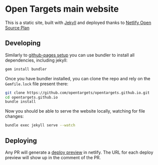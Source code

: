 # Open Targets main website

This is a static site, built with [Jekyll](https://jekyllrb.com) and deployed thanks to [Netlify Open Source Plan](https://www.netlify.com)

## Developing

Similarly to [github-pages setup](https://help.github.com/articles/setting-up-your-github-pages-site-locally-with-jekyll/) you can use bundler to install all dependencies, including jekyll:

```sh
gem install bundler
```

Once you have bundler installed, you can clone the repo and rely on the `Gemfile.lock` file present there:
```sh
git clone https://github.com/opentargets/opentargets.github.io.git
cd opentargets.github.io
bundle install
```

Now you should be able to serve the website locally, watching for file changes:
```sh
bundle exec jekyll serve --watch
```

## Deploying
Any PR will generate a [deploy preview](https://www.netlify.com/blog/2016/07/20/introducing-deploy-previews-in-netlify/) in netlify. The URL for each deploy preview will show up in the comment of the PR. 
